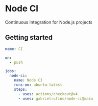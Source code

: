 # Node CI

Continuous Integration for Node.js projects

## Getting started

```yml
name: CI

on:
  - push

jobs:
  node-ci:
    name: Node CI
    runs-on: ubuntu-latest
    steps:
      - uses: actions/checkout@v4
      - uses: gabrielrufino/node-ci@main
```
